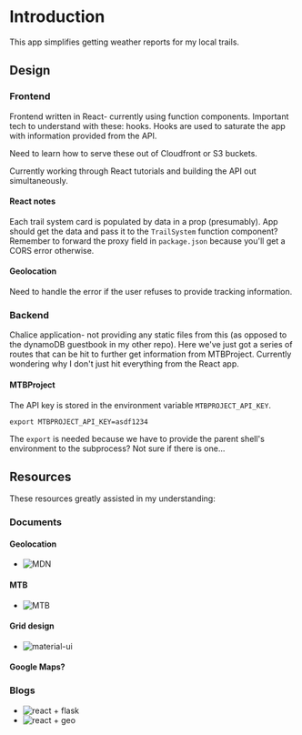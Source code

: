 # Introduction
This app simplifies getting weather reports for my local trails.


## Design
### Frontend
Frontend written in React- currently using function components. Important tech to understand with these: hooks. Hooks are used to saturate the app with information provided from the API. 

Need to learn how to serve these out of Cloudfront or S3 buckets.

Currently working through React tutorials and building the API out simultaneously.

#### React notes
Each trail system card is populated by data in a prop (presumably). 
    App should get the data and pass it to the `TrailSystem` function component?
    Remember to forward the proxy field in `package.json` because you'll get a CORS error otherwise.

#### Geolocation
Need to handle the error if the user refuses to provide tracking information.


### Backend
Chalice application- not providing any static files from this (as opposed to the 
dynamoDB guestbook in my other repo). Here we've just got a series of routes that can
be hit to further get information from MTBProject. Currently wondering why I don't 
just hit everything from the React app. 


#### MTBProject
The API key is stored in the environment variable `MTBPROJECT_API_KEY`.
```
export MTBPROJECT_API_KEY=asdf1234
```
The `export` is needed because we have to provide the parent shell's environment to the subprocess? Not sure if there is one...

## Resources
These resources greatly assisted in my understanding:

### Documents
#### Geolocation
* ![MDN](https://developer.mozilla.org/en-US/docs/Web/API/Geolocation_API)

#### MTB
* ![MTB](https://www.mtbproject.com/data)

#### Grid design
* ![material-ui](https://material-ui.com/components/grid/)

#### Google Maps?

### Blogs
* ![react + flask](https://blog.miguelgrinberg.com/post/how-to-create-a-react--flask-project)
* ![react + geo](https://www.pluralsight.com/guides/how-to-use-geolocation-call-in-reactjs)
